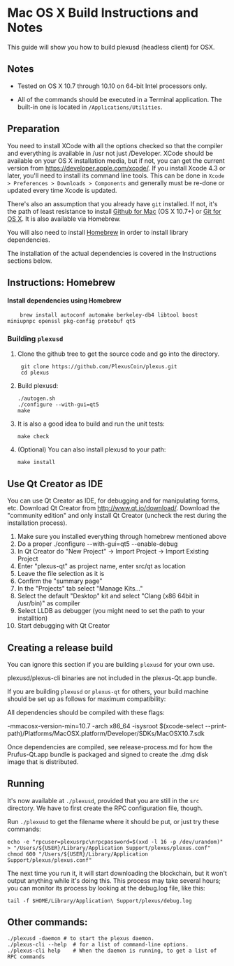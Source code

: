 Mac OS X Build Instructions and Notes
====================================
This guide will show you how to build plexusd (headless client) for OSX.

Notes
-----

* Tested on OS X 10.7 through 10.10 on 64-bit Intel processors only.

* All of the commands should be executed in a Terminal application. The
built-in one is located in `/Applications/Utilities`.

Preparation
-----------

You need to install XCode with all the options checked so that the compiler
and everything is available in /usr not just /Developer. XCode should be
available on your OS X installation media, but if not, you can get the
current version from https://developer.apple.com/xcode/. If you install
Xcode 4.3 or later, you'll need to install its command line tools. This can
be done in `Xcode > Preferences > Downloads > Components` and generally must
be re-done or updated every time Xcode is updated.

There's also an assumption that you already have `git` installed. If
not, it's the path of least resistance to install [Github for Mac](https://mac.github.com/)
(OS X 10.7+) or
[Git for OS X](https://code.google.com/p/git-osx-installer/). It is also
available via Homebrew.

You will also need to install [Homebrew](http://brew.sh) in order to install library
dependencies.

The installation of the actual dependencies is covered in the Instructions
sections below.

Instructions: Homebrew
----------------------

#### Install dependencies using Homebrew

        brew install autoconf automake berkeley-db4 libtool boost miniupnpc openssl pkg-config protobuf qt5

### Building `plexusd`

1. Clone the github tree to get the source code and go into the directory.

        git clone https://github.com/PlexusCoin/plexus.git
        cd plexus

2.  Build plexusd:

        ./autogen.sh
        ./configure --with-gui=qt5
        make

3.  It is also a good idea to build and run the unit tests:

        make check

4.  (Optional) You can also install plexusd to your path:

        make install

Use Qt Creator as IDE
------------------------
You can use Qt Creator as IDE, for debugging and for manipulating forms, etc.
Download Qt Creator from http://www.qt.io/download/. Download the "community edition" and only install Qt Creator (uncheck the rest during the installation process).

1. Make sure you installed everything through homebrew mentioned above
2. Do a proper ./configure --with-gui=qt5 --enable-debug
3. In Qt Creator do "New Project" -> Import Project -> Import Existing Project
4. Enter "plexus-qt" as project name, enter src/qt as location
5. Leave the file selection as it is
6. Confirm the "summary page"
7. In the "Projects" tab select "Manage Kits..."
8. Select the default "Desktop" kit and select "Clang (x86 64bit in /usr/bin)" as compiler
9. Select LLDB as debugger (you might need to set the path to your installtion)
10. Start debugging with Qt Creator

Creating a release build
------------------------
You can ignore this section if you are building `plexusd` for your own use.

plexusd/plexus-cli binaries are not included in the plexus-Qt.app bundle.

If you are building `plexusd` or `plexus-qt` for others, your build machine should be set up
as follows for maximum compatibility:

All dependencies should be compiled with these flags:

 -mmacosx-version-min=10.7
 -arch x86_64
 -isysroot $(xcode-select --print-path)/Platforms/MacOSX.platform/Developer/SDKs/MacOSX10.7.sdk

Once dependencies are compiled, see release-process.md for how the Prufus-Qt.app
bundle is packaged and signed to create the .dmg disk image that is distributed.

Running
-------

It's now available at `./plexusd`, provided that you are still in the `src`
directory. We have to first create the RPC configuration file, though.

Run `./plexusd` to get the filename where it should be put, or just try these
commands:

    echo -e "rpcuser=plexusrpc\nrpcpassword=$(xxd -l 16 -p /dev/urandom)" > "/Users/${USER}/Library/Application Support/plexus/plexus.conf"
    chmod 600 "/Users/${USER}/Library/Application Support/plexus/plexus.conf"

The next time you run it, it will start downloading the blockchain, but it won't
output anything while it's doing this. This process may take several hours;
you can monitor its process by looking at the debug.log file, like this:

    tail -f $HOME/Library/Application\ Support/plexus/debug.log

Other commands:
-------

    ./plexusd -daemon # to start the plexus daemon.
    ./plexus-cli --help  # for a list of command-line options.
    ./plexus-cli help    # When the daemon is running, to get a list of RPC commands
